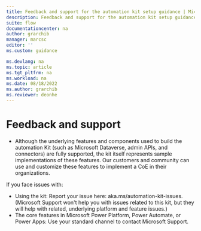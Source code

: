 ```yaml
---
title: Feedback and support for the automation kit setup guidance | Microsoft Docs
description: Feedback and support for the automation kit setup guidance.
suite: flow
documentationcenter: na
author: grarchib
manager: marcsc
editor: ''
ms.custom: guidance

ms.devlang: na
ms.topic: article
ms.tgt_pltfrm: na
ms.workload: na
ms.date: 08/18/2022
ms.author: grarchib
ms.reviewer: deonhe
---
```


# Feedback and support

- Although the underlying features and components used to build the automation Kit (such as Microsoft Dataverse, admin APIs, and connectors) are fully supported, the kit itself represents sample implementations of these features. Our customers and community can use and customize these features to implement a CoE in their organizations.

If you face issues with:

- Using the kit: Report your issue here: aka.ms/automation-kit-issues. (Microsoft Support won't help you with issues related to this kit, but they will help with related, underlying platform and feature issues.)
- The core features in Microsoft Power Platform, Power Automate, or Power Apps: Use your standard channel to contact Microsoft Support.